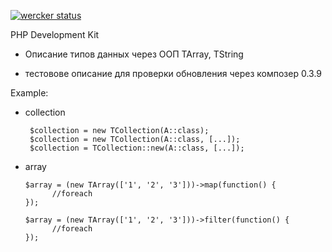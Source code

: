 [![wercker status](https://app.wercker.com/status/f0d86138ad4234bf0dcf42597bebc088/s/master "wercker status")](https://app.wercker.com/project/byKey/f0d86138ad4234bf0dcf42597bebc088)

PHP Development Kit

- Описание типов данных через ООП
TArray, TString

 - тестовове описание для проверки обновления через композер
0.3.9

Example:
 - collection

        $collection = new TCollection(A::class);
        $collection = new TCollection(A::class, [...]);
        $collection = TCollection::new(A::class, [...]);

 - array

       $array = (new TArray(['1', '2', '3']))->map(function() {
             //foreach
       });

       $array = (new TArray(['1', '2', '3']))->filter(function() {
             //foreach
       });
